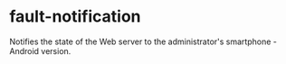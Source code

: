 # fault-notification
Notifies the state of the Web server to the administrator's smartphone - Android version.
